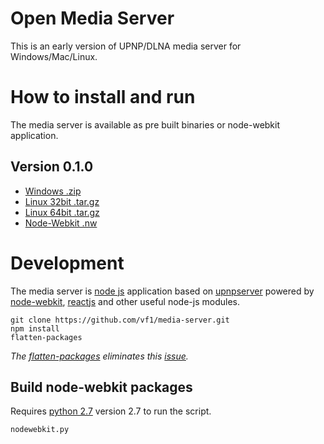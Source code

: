 Open Media Server
=================
This is an early version of UPNP/DLNA media server for Windows/Mac/Linux.


How to install and run
======================
The media server is available as pre built binaries or node-webkit application.

Version 0.1.0
-------------

* [Windows .zip](https://github.com/vf1/media-server/releases/download/v0.1.0/open-media-server-0.1.0-x86.zip)
* [Linux 32bit .tar.gz](https://github.com/vf1/media-server/releases/download/v0.1.0/open-media-server-0.1.0-ia32.tar.gz)
* [Linux 64bit .tar.gz](https://github.com/vf1/media-server/releases/download/v0.1.0/open-media-server-0.1.0-x64.tar.gz)
* [Node-Webkit .nw](https://github.com/vf1/media-server/releases/download/v0.1.0/open-media-server-0.1.0.nw)


Development
===========
The media server is [node js](http://nodejs.org/) application based on [upnpserver](https://github.com/oeuillot/upnpserver) powered by [node-webkit](https://github.com/rogerwang/node-webkit), [reactjs](https://reactjs.org) and other useful node-js modules.

    git clone https://github.com/vf1/media-server.git
    npm install
    flatten-packages

*The [flatten-packages](https://github.com/arifsetiawan/flatten) eliminates this [issue](http://stackoverflow.com/questions/13318364/how-to-deploy-node-js-application-with-deep-node-modules-structure-on-windows).*

Build node-webkit packages
--------------------------
Requires [python 2.7](http://www.python.org/) version 2.7 to run the script.

    nodewebkit.py

